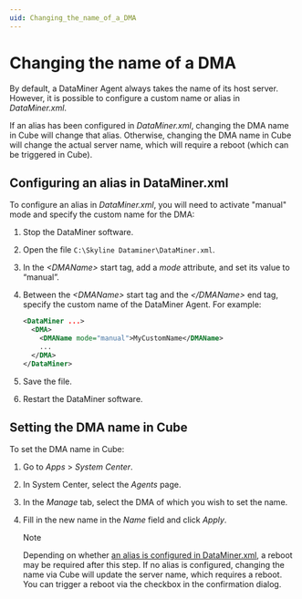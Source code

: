 ```yaml
---
uid: Changing_the_name_of_a_DMA
---
```


# Changing the name of a DMA

By default, a DataMiner Agent always takes the name of its host server. However, it is possible to configure a custom name or alias in *DataMiner.xml*.

If an alias has been configured in *DataMiner.xml*, changing the DMA name in Cube will change that alias. Otherwise, changing the DMA name in Cube will change the actual server name, which will require a reboot (which can be triggered in Cube).

## Configuring an alias in DataMiner.xml

To configure an alias in *DataMiner.xml*, you will need to activate "manual" mode and specify the custom name for the DMA:

1. Stop the DataMiner software.

1. Open the file `C:\Skyline Dataminer\DataMiner.xml`.

1. In the *\<DMAName>* start tag, add a *mode* attribute, and set its value to “manual”.

1. Between the *\<DMAName>* start tag and the *\</DMAName>* end tag, specify the custom name of the DataMiner Agent. For example:

   ```xml
   <DataMiner ...>
     <DMA>
       <DMAName mode="manual">MyCustomName</DMAName>
       ...
     </DMA>
   </DataMiner>
   ```

1. Save the file.

1. Restart the DataMiner software.

## Setting the DMA name in Cube

To set the DMA name in Cube:

1. Go to *Apps* > *System Center*.

1. In System Center, select the *Agents* page.

1. In the *Manage* tab, select the DMA of which you wish to set the name.

1. Fill in the new name in the *Name* field and click *Apply*.

   > [!NOTE]
   > Depending on whether [an alias is configured in DataMiner.xml](#configuring-an-alias-in-dataminerxml), a reboot may be required after this step. If no alias is configured, changing the name via Cube will update the server name, which requires a reboot. You can trigger a reboot via the checkbox in the confirmation dialog.
